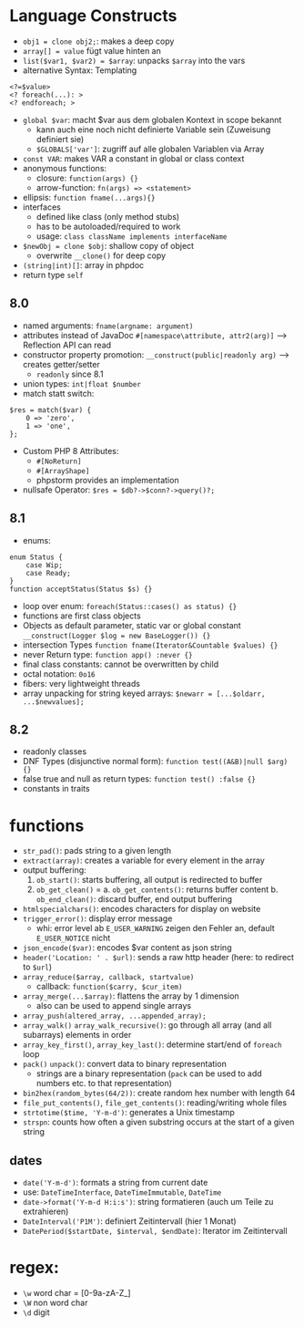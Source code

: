 # Language Constructs
- `obj1 = clone obj2;`: makes a deep copy
- `array[] = value` fügt value hinten an
- `list($var1, $var2) = $array`: unpacks `$array` into the vars
- alternative Syntax: Templating
```
<?=$value>
<? foreach(...): >
<? endforeach; >
```
- `global $var`: macht $var aus dem globalen Kontext in scope bekannt
    - kann auch eine noch nicht definierte Variable sein (Zuweisung definiert sie)
    - `$GLOBALS['var']`: zugriff auf alle globalen Variablen via Array
- `const VAR`: makes VAR a constant in global or class context
- anonymous functions:
    - closure: `function(args) {}`
    - arrow-function: `fn(args) => <statement>`
- ellipsis: `function fname(...args){}`
- interfaces
  - defined like class (only method stubs)
  - has to be autoloaded/required to work
  - usage: `class className implements interfaceName`
- `$newObj = clone $obj`: shallow copy of object
  - overwrite `__clone()` for deep copy
- `(string|int)[]`: array in phpdoc
- return type `self`

## 8.0
- named arguments: `fname(argname: argument)`
- attributes instead of JavaDoc `#[namespace\attribute, attr2(arg)]` --> Reflection API can read
- constructor property promotion: `__construct(public|readonly arg)` --> creates getter/setter
    - `readonly` since 8.1
- union types: `int|float $number`
- match statt switch: 
```
$res = match($var) {
    0 => 'zero',
    1 => 'one',
};
```
- Custom PHP 8 Attributes:
  - `#[NoReturn]`
  - `#[ArrayShape]`
  - phpstorm provides an implementation
- nullsafe Operator: `$res = $db?->$conn?->query()?;`
## 8.1
- enums:
```
enum Status {
    case Wip;
    case Ready;
}
function acceptStatus(Status $s) {}
```
- loop over enum: `foreach(Status::cases() as status) {}`
- functions are first class objects
- Objects as default parameter, static var or global constant `__construct(Logger $log = new BaseLogger()) {}`
- intersection Types `function fname(Iterator&Countable $values) {}`
- never Return type: `function app() :never {}`
- final class constants: cannot be overwritten by child
- octal notation: `0o16`
- fibers: very lightweight threads
- array unpacking for string keyed arrays: `$newarr = [...$oldarr, ...$newvalues];`

## 8.2
- readonly classes
- DNF Types (disjunctive normal form): `function test((A&B)|null $arg) {}`
- false true and null as return types: `function test() :false {}`
- constants in traits

# functions
- `str_pad()`: pads string to a given length
- `extract(array)`: creates a variable for every element in the array
- output buffering: 
    1. `ob_start()`: starts buffering, all output is redirected to buffer 
    2. `ob_get_clean()` =
        a. `ob_get_contents()`: returns buffer content
        b. `ob_end_clean()`: discard buffer, end output buffering
- `htmlspecialchars()`: encodes characters for display on website
- `trigger_error()`: display error message
    - whi: error level ab `E_USER_WARNING` zeigen den Fehler an, default `E_USER_NOTICE` nicht
- `json_encode($var)`: encodes $var content as json string 
- `header('Location: ' . $url)`: sends a raw http header (here: to redirect to `$url`)
- `array_reduce($array, callback, startvalue)`
    - callback: `function($carry, $cur_item)`
- `array_merge(...$array)`: flattens the array by 1 dimension
  - also can be used to append single arrays
- `array_push(altered_array, ...appended_array);`
- `array_walk()` `array_walk_recursive()`: go through all array (and all subarrays) elements in order
- `array_key_first()`, `array_key_last()`: determine start/end of `foreach` loop
- `pack()` `unpack()`: convert data to binary representation
  - strings are a binary representation (`pack` can be used to add numbers etc. to that representation)
- `bin2hex(random_bytes(64/2))`: create random hex number with length 64
- `file_put_contents()`, `file_get_contents()`: reading/writing whole files
- `strtotime($time, 'Y-m-d')`: generates a Unix timestamp
- `strspn`: counts how often a given substring occurs at the start of a given string

## dates
- `date('Y-m-d')`: formats a string from current date
- use: `DateTimeInterface`, `DateTimeImmutable`, `DateTime`
- `date->format('Y-m-d H:i:s')`: string formatieren (auch um Teile zu extrahieren)
- `DateInterval('P1M')`: definiert Zeitintervall (hier 1 Monat)
- `DatePeriod($startDate, $interval, $endDate)`: Iterator im Zeitintervall

# regex:
  - `\w` word char = [0-9a-zA-Z_]
  - `\W` non word char
  - `\d` digit
